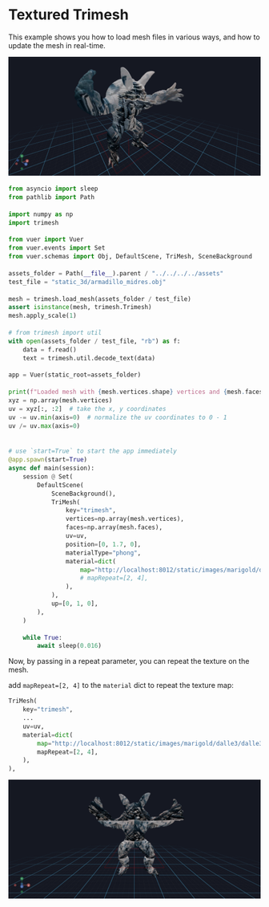 
# Textured Trimesh

This example shows you how to load mesh files in various ways, and how to update the mesh in real-time.

![Appying a UV Map](figures/trimesh_uv.png)

```python
from asyncio import sleep
from pathlib import Path

import numpy as np
import trimesh

from vuer import Vuer
from vuer.events import Set
from vuer.schemas import Obj, DefaultScene, TriMesh, SceneBackground

assets_folder = Path(__file__).parent / "../../../../assets"
test_file = "static_3d/armadillo_midres.obj"

mesh = trimesh.load_mesh(assets_folder / test_file)
assert isinstance(mesh, trimesh.Trimesh)
mesh.apply_scale(1)

# from trimesh import util
with open(assets_folder / test_file, "rb") as f:
    data = f.read()
    text = trimesh.util.decode_text(data)

app = Vuer(static_root=assets_folder)

print(f"Loaded mesh with {mesh.vertices.shape} vertices and {mesh.faces.shape} faces")
xyz = np.array(mesh.vertices)
uv = xyz[:, :2]  # take the x, y coordinates
uv -= uv.min(axis=0)  # normalize the uv coordinates to 0 - 1
uv /= uv.max(axis=0)


# use `start=True` to start the app immediately
@app.spawn(start=True)
async def main(session):
    session @ Set(
        DefaultScene(
            SceneBackground(),
            TriMesh(
                key="trimesh",
                vertices=np.array(mesh.vertices),
                faces=np.array(mesh.faces),
                uv=uv,
                position=[0, 1.7, 0],
                materialType="phong",
                material=dict(
                    map="http://localhost:8012/static/images/marigold/dalle3/dalle3_rgb.jpg",
                    # mapRepeat=[2, 4],
                ),
            ),
            up=[0, 1, 0],
        ),
    )

    while True:
        await sleep(0.016)
```

Now, by passing in a repeat parameter, you can repeat the texture on the mesh.

add `mapRepeat=[2, 4]` to the `material` dict to repeat the texture map:

```python
TriMesh(
    key="trimesh",
    ...
    uv=uv,
    material=dict(
        map="http://localhost:8012/static/images/marigold/dalle3/dalle3_rgb.jpg",
        mapRepeat=[2, 4],
    ),
),
```

![Appying a UV Map](figures/trimesh_uv_repeat.png)
